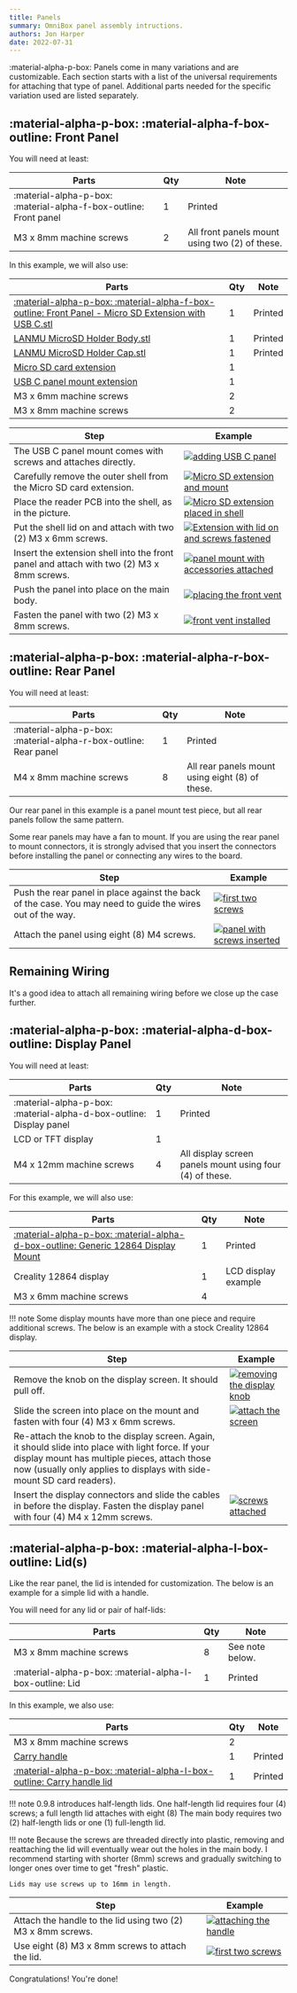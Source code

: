 ```yaml
---
title: Panels
summary: OmniBox panel assembly intructions.
authors: Jon Harper
date: 2022-07-31
---
```


:material-alpha-p-box: Panels come in many variations and are customizable. Each section starts with a list of the universal requirements for attaching that type of panel. Additional parts needed for the specific variation used are listed separately.

## :material-alpha-p-box: :material-alpha-f-box-outline: Front Panel

You will need at least:

| Parts                     | Qty | Note                                            |
|---------------------------|-----|-------------------------------------------------|
| :material-alpha-p-box: :material-alpha-f-box-outline: Front panel | 1   | Printed |
| M3 x 8mm machine screws   | 2   | All front panels mount using two (2) of these.  |

In this example, we will also use:

| Parts                                                 | Qty | Note  |
|-------------------------------------------------------|-----|-------|
| [:material-alpha-p-box: :material-alpha-f-box-outline: Front Panel - Micro SD Extension with USB C.stl][18] | 1   | Printed |
| [LANMU MicroSD Holder Body.stl][23]                   | 1   | Printed |
| [LANMU MicroSD Holder Cap.stl][24]                    | 1   | Printed |
| [Micro SD card extension][14]                         | 1   |       |
| [USB C panel mount extension][15]                     | 1   |       |
| M3 x 6mm machine screws                               | 2   |       |
| M3 x 8mm machine screws                               | 2   |       |

| Step | Example |
|------|---------|
| The USB C panel mount comes with screws and attaches directly. | [![adding USB C panel][16]][16] |
| Carefully remove the outer shell from the Micro SD card extension. | [![Micro SD extension and mount][17]][17] |
| Place the reader PCB into the shell, as in the picture. | [![Micro SD extension placed in shell][20]][20] |
| Put the shell lid on and attach with two (2) M3 x 6mm screws. | [![Extension with lid on and screws fastened][21]][21] |
| Insert the extension shell into the front panel and attach with two (2) M3 x 8mm screws. | [![panel mount with accessories attached][22]][22] |
| Push the panel into place on the main body. | [![placing the front vent][1]][1] |
| Fasten the panel with two (2) M3 x 8mm screws. | [![front vent installed][2]][2] |

## :material-alpha-p-box: :material-alpha-r-box-outline: Rear Panel

You will need at least:

| Parts                     | Qty | Note                                            |
|---------------------------|-----|-------------------------------------------------|
| :material-alpha-p-box: :material-alpha-r-box-outline: Rear panel        | 1   | Printed  |
| M4 x 8mm machine screws   | 8   | All rear panels mount using eight (8) of these. |

Our rear panel in this example is a panel mount test piece, but all rear panels follow the same pattern.

Some rear panels may have a fan to mount. If you are using the rear panel to mount connectors, it is strongly advised that you insert the connectors before installing the panel or connecting any wires to the board.

| Step | Example |
|------|---------|
| Push the rear panel in place against the back of the case. You may need to guide the wires out of the way. | [![first two screws][5]][5] |
| Attach the panel using eight (8) M4 screws. | [![panel with screws inserted][6]][6] | 


## Remaining Wiring

It's a good idea to attach all remaining wiring before we close up the case further.

## :material-alpha-p-box: :material-alpha-d-box-outline: Display Panel

You will need at least:

| Parts                     | Qty | Note                                                     |
|---------------------------|-----|----------------------------------------------------------|
| :material-alpha-p-box: :material-alpha-d-box-outline: Display panel     | 1   | Printed    |
| LCD or TFT display        | 1   |                                                          |
| M4 x 12mm machine screws  | 4   | All display screen panels mount using four (4) of these. |

For this example, we will also use:

| Parts                     | Qty | Note                                            |
|---------------------------|-----|-------------------------------------------------|
| [:material-alpha-p-box: :material-alpha-d-box-outline: Generic 12864 Display Mount][19] | 1  | Printed |
| Creality 12864 display    | 1   | LCD display example                             |
| M3 x 6mm machine screws   | 4   |                                                 |

!!! note
    Some display mounts have more than one piece and require additional screws. The below is an example with a stock Creality 12864 display.

| Step | Example |
|------|---------|
| Remove the knob on the display screen. It should pull off. | [![removing the display knob][10]][10] |
| Slide the screen into place on the mount and fasten with four (4) M3 x 6mm screws. | [![attach the screen][3]][3] |
| Re-attach the knob to the display screen. Again, it should slide into place with light force. If your display mount has multiple pieces, attach those now (usually only applies to displays with side-mount SD card readers). | |
| Insert the display connectors and slide the cables in before the display. Fasten the display panel with four (4) M4 x 12mm screws. | [![screws attached][4]][4] |

## :material-alpha-p-box: :material-alpha-l-box-outline: Lid(s)

Like the rear panel, the lid is intended for customization. The below is an example for a simple lid with a handle.

You will need for any lid or pair of half-lids:

| Parts                     | Qty | Note                                            |
|---------------------------|-----|-------------------------------------------------|
| M3 x 8mm machine screws   | 8   | See note below.                                 |
| :material-alpha-p-box: :material-alpha-l-box-outline: Lid     | 1   | Printed     |

In this example, we also use:

| Parts                     | Qty | Note                                            |
|---------------------------|-----|-------------------------------------------------|
| M3 x 8mm machine screws   | 2   |                                                 |
| [Carry handle][12]        | 1   | Printed                                         |
| [:material-alpha-p-box: :material-alpha-l-box-outline: Carry handle lid][13] | 1  | Printed |

!!! note
    0.9.8 introduces half-length lids. One half-length lid requires four (4) screws; a full length lid attaches with eight (8) The main body requires two (2) half-length lids or one (1) full-length lid.

!!! note
    Because the screws are threaded directly into plastic, removing and reattaching the lid will eventually wear out the holes in the main body. I recommend starting with shorter (8mm) screws and gradually switching to longer ones over time to get "fresh" plastic.
    
    Lids may use screws up to 16mm in length.

| Step | Example |
|------|---------|
| Attach the handle to the lid using two (2) M3 x 8mm screws. | [![attaching the handle][11]][11] |
| Use eight (8) M3 x 8mm screws to attach the lid. | [![first two screws][8]][8] | 

Congratulations! You're done!
    
[1]: ../img/assembly/front_panel1.jpg
[2]: ../img/assembly/front_panel2.jpg
[3]: ../img/assembly/display1.jpg
[4]: ../img/assembly/display2.jpg
[5]: ../img/assembly/rear_panel1.jpg
[6]: ../img/assembly/rear_panel2.jpg
[7]: ../img/assembly/lid1.jpg
[8]: ../img/assembly/lid2.jpg
[9]: ../img/assembly/panel_install.jpg
[10]: ../img/assembly/display_knob.jpg
[11]: ../img/assembly/lid_handle.jpg
[12]: https://github.com/jon-harper/OmniBox/blob/main/Panels/Lid/Carry%20Handle.stl
[13]: https://github.com/jon-harper/OmniBox/blob/main/Panels/Lid/Carry%20lid/Carry%20Lid.stl
[14]: https://www.amazon.com/gp/product/B07YYSP5F5
[15]: https://www.amazon.com/Poyiccot-Extension-Female-Extender-Straight/dp/B086W2R8Z6
[16]: ../img/assembly/usb_c.jpg
[17]: ../img/assembly/sd_card1.jpg
[18]: https://github.com/jon-harper/OmniBox/tree/main/Panels/Front%20Panel/Lanmu%20Micro%20SD%20Extension
[19]: https://github.com/jon-harper/OmniBox/blob/main/Panels/Display/Generic%2012864
[20]: ../img/assembly/sd_card2.jpg
[21]: ../img/assembly/sd_card3.jpg
[22]: ../img/assembly/sd_card4.jpg
[23]: https://github.com/jon-harper/OmniBox/blob/main/Panels/Front%20Panel/Lanmu%20Micro%20SD%20Extension/LANMU%20MicroSD%20Holder%20Body.stl
[24]: https://github.com/jon-harper/OmniBox/blob/main/Panels/Front%20Panel/Lanmu%20Micro%20SD%20Extension/LANMU%20MicroSD%20Holder%20Cap.stl